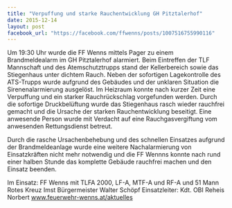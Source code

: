 ```yaml
---
title: "Verpuffung und starke Rauchentwicklung GH Pitztalerhof"
date: 2015-12-14
layout: post
facebook_url: "https://facebook.com/ffwenns/posts/1007516755990116"
---
```


Um 19:30 Uhr wurde die FF Wenns mittels Pager zu einem Brandmeldealarm im GH Pitztalerhof alarmiert. Beim Eintreffen der TLF Mannschaft und des Atemschutztrupps stand der Kellerbereich sowie das Stiegenhaus unter dichtem Rauch. Neben der sofortigen Lagekontrolle des ATS-Trupps wurde aufgrund des Gebäudes und der unklaren Situation die Sirenenalarmierung ausgelöst. Im Heizraum konnte nach kurzer Zeit eine Verpuffung und ein starker Rauchrückschlag vorgefunden werden. Durch die sofortige Druckbelüftung wurde das Stiegenhaus rasch wieder rauchfrei gemacht und die Ursache der starken Rauchentwicklung beseitigt. Eine anwesende Person wurde mit Verdacht auf eine Rauchgasvergiftung vom anwesenden Rettungsdienst betreut.

Durch die rasche Ursachenbehebung und des schnellen Einsatzes aufgrund der Brandmeldeanlage wurde eine weitere Nachalarmierung von Einsatzkräften nicht mehr notwendig und die FF Wennns konnte nach rund einer halben Stunde das komplette Gebäude rauchfrei machen und den Einsatz beenden.

Im Einsatz:
FF Wenns mit TLFA 2000, LF-A, MTF-A und RF-A und 51 Mann
Rotes Kreuz Imst
Bürgermeister Walter Schöpf
Einsatzleiter: Kdt. OBI Reheis Norbert 
www.feuerwehr-wenns.at/aktuelles